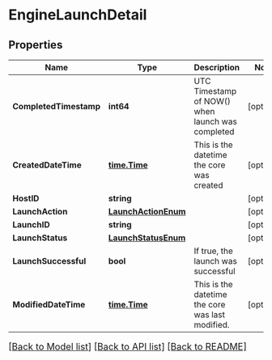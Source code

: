 # EngineLaunchDetail

## Properties

Name | Type | Description | Notes
------------ | ------------- | ------------- | -------------
**CompletedTimestamp** | **int64** | UTC Timestamp of NOW() when launch was completed | [optional] 
**CreatedDateTime** | [**time.Time**](time.Time.md) | This is the datetime the core was created | [optional] 
**HostID** | **string** |  | [optional] 
**LaunchAction** | [**LaunchActionEnum**](LaunchActionEnum.md) |  | [optional] 
**LaunchID** | **string** |  | [optional] 
**LaunchStatus** | [**LaunchStatusEnum**](LaunchStatusEnum.md) |  | [optional] 
**LaunchSuccessful** | **bool** | If true, the launch was successful | [optional] 
**ModifiedDateTime** | [**time.Time**](time.Time.md) | This is the datetime the core was last modified. | [optional] 

[[Back to Model list]](../README.md#documentation-for-models) [[Back to API list]](../README.md#documentation-for-api-endpoints) [[Back to README]](../README.md)

<style>
     p, ul, ol, li { font-size: 18px !important;}
</style>



